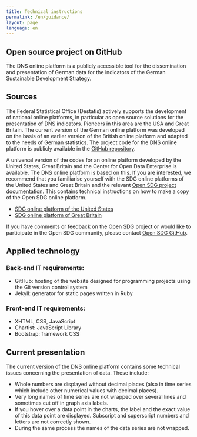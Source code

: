 ```yaml
---
title: Technical instructions
permalink: /en/guidance/
layout: page
language: en
---
```

## Open source project on GitHub

The DNS online platform is a publicly accessible tool for the dissemination and presentation of German data for the indicators of the German Sustainable Development Strategy.

## Sources

The Federal Statistical Office (Destatis) actively supports the development of national online platforms, in particular as open source solutions for the presentation of DNS indicators. Pioneers in this area are the USA and Great Britain. The current version of the German online platform was developed on the basis of an earlier version of the British online platform and adapted to the needs of German statistics. The project code for the DNS online platform is publicly available in the [GitHub repository](https://github.com/sustainabledevelopment-deutschland/sustainabledevelopment-deutschland.github.io).

A universal version of the codes for an online platform developed by the United States, Great Britain and the Center for Open Data Enterprise is available. The DNS online platform is based on this. If you are interested, we recommend that you familiarise yourself with the SDG online platforms of the United States and Great Britain and the relevant [Open SDG project documentation](https://open-sdg.readthedocs.io/en/latest/). This contains technical instructions on how to make a copy of the Open SDG online platform.

- [SDG online platform of the United States](https://sdg.data.gov/)
- [SDG online platform of Great Britain](https://sustainabledevelopment-uk.github.io/)

If you have comments or feedback on the Open SDG project or would like to participate in the Open SDG community, please contact [Open SDG GitHub](https://github.com/open-sdg/open-sdg/issues).

## Applied technology

### Back-end IT requirements:
- GitHub: hosting of the website designed for programming projects using the Git version control system
- Jekyll: generator for static pages written in Ruby

### Front-end IT requirements:
- XHTML, CSS, JavaScript
- Chartist: JavaScript Library
- Bootstrap: framework CSS

## Current presentation

The current version of the DNS online platform contains some technical issues concerning the presentation of data. These include:<br>
- Whole numbers are displayed without decimal places (also in time series which include other numerical values with decimal places).
- Very long names of time series are not wrapped over several lines and sometimes cut off in graph axis labels.
- If you hover over a data point in the charts, the label and the exact value of this data point are displayed. Subscript and superscript numbers and letters are not correctly shown.
- During the same process the names of the data series are not wrapped.
